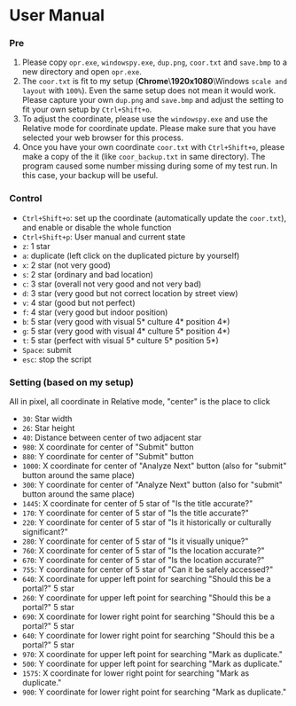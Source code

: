 # User Manual

### Pre
1. Please copy `opr.exe`, `windowspy.exe`, `dup.png`, `coor.txt` and `save.bmp` to a new directory and open `opr.exe`.
2. The `coor.txt` is fit to my setup (**Chrome**\\**1920x1080**\\Windows `scale and layout` with `100%`). Even the same setup does not mean it would work. Please capture your own `dup.png` and `save.bmp` and adjust the setting to fit your own setup by `Ctrl+Shift+o`.
3. To adjust the coordinate, please use the `windowspy.exe` and use the Relative mode for coordinate update. Please make sure that you have selected your web browser for this process.
4. Once you have your own coordinate `coor.txt` with `Ctrl+Shift+o`, please make a copy of the it (like `coor_backup.txt` in same directory). The program caused some number missing during some of my test run. In this case, your backup will be useful.

### Control
- `Ctrl+Shift+o`: set up the coordinate (automatically update the `coor.txt`), and enable or disable the whole function
- `Ctrl+Shift+p`: User manual and current state
- `z`: 1 star
- `a`: duplicate (left click on the duplicated picture by yourself)
- `x`: 2 star (not very good)
- `s`: 2 star (ordinary and bad location)
- `c`: 3 star (overall not very good and not very bad)
- `d`: 3 star (very good but not correct location by street view)
- `v`: 4 star (good but not perfect)
- `f`: 4 star (very good but indoor position)
- `b`: 5 star (very good with visual 5* culture 4* position 4*)
- `g`: 5 star (very good with visual 4* culture 5* position 4*)
- `t`: 5 star (perfect with visual 5* culture 5* position 5*)
- `Space`: submit
- `esc`: stop the script

### Setting (based on my setup)
All in pixel, all coordinate in Relative mode, "center" is the place to click
- `30`: Star width
- `26`: Star height
- `40`: Distance between center of two adjacent star
- `980`: X coordinate for center of "Submit" button
- `880`: Y coordinate for center of "Submit" button
- `1000`: X coordinate for center of "Analyze Next" button (also for "submit" button around the same place)
- `300`: Y coordinate for center of "Analyze Next" button (also for "submit" button around the same place)
- `1445`: X coordinate for center of 5 star of "Is the title accurate?"
- `170`: Y coordinate for center of 5 star of "Is the title accurate?"
- `220`: Y coordinate for center of 5 star of "Is it historically or culturally significant?"
- `280`: Y coordinate for center of 5 star of "Is it visually unique?"
- `760`: X coordinate for center of 5 star of "Is the location accurate?"
- `670`: Y coordinate for center of 5 star of "Is the location accurate?"
- `755`: Y coordinate for center of 5 star of "Can it be safely accessed?"
- `640`: X coordinate for upper left point for searching "Should this be a portal?" 5 star
- `260`: Y coordinate for upper left point for searching "Should this be a portal?" 5 star
- `690`: X coordinate for lower right point for searching "Should this be a portal?" 5 star
- `640`: Y coordinate for lower right point for searching "Should this be a portal?" 5 star
- `970`: X coordinate for upper left point for searching "Mark as duplicate."
- `500`: Y coordinate for upper left point for searching "Mark as duplicate."
- `1575`: X coordinate for lower right point for searching "Mark as duplicate."
- `900`: Y coordinate for lower right point for searching "Mark as duplicate."
